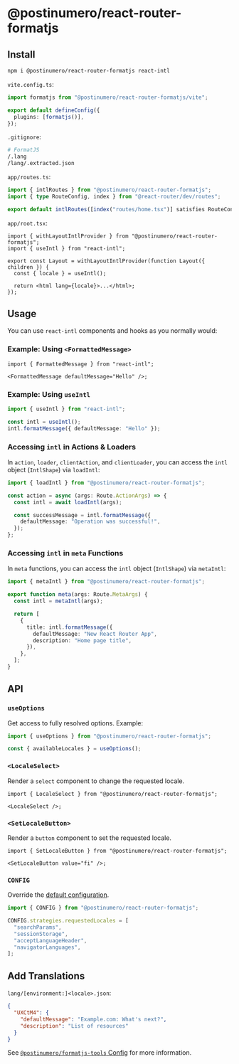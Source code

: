 # @postinumero/react-router-formatjs

## Install

```sh
npm i @postinumero/react-router-formatjs react-intl
```

`vite.config.ts`:

```ts
import formatjs from "@postinumero/react-router-formatjs/vite";

export default defineConfig({
  plugins: [formatjs()],
});
```

`.gitignore`:

```sh
# FormatJS
/.lang
/lang/.extracted.json
```

`app/routes.ts`:

```ts
import { intlRoutes } from "@postinumero/react-router-formatjs";
import { type RouteConfig, index } from "@react-router/dev/routes";

export default intlRoutes([index("routes/home.tsx")] satisfies RouteConfig);
```

`app/root.tsx`:

```tsx
import { withLayoutIntlProvider } from "@postinumero/react-router-formatjs";
import { useIntl } from "react-intl";

export const Layout = withLayoutIntlProvider(function Layout({ children }) {
  const { locale } = useIntl();

  return <html lang={locale}>...</html>;
});
```

## Usage

You can use `react-intl` components and hooks as you normally would:

### Example: Using `<FormattedMessage>`

```tsx
import { FormattedMessage } from "react-intl";

<FormattedMessage defaultMessage="Hello" />;
```

### Example: Using `useIntl`

```ts
import { useIntl } from "react-intl";

const intl = useIntl();
intl.formatMessage({ defaultMessage: "Hello" });
```

### Accessing `intl` in Actions & Loaders

In `action`, `loader`, `clientAction`, and `clientLoader`, you can access the `intl` object (`IntlShape`) via `loadIntl`:

```ts
import { loadIntl } from "@postinumero/react-router-formatjs";

const action = async (args: Route.ActionArgs) => {
  const intl = await loadIntl(args);

  const successMessage = intl.formatMessage({
    defaultMessage: "Operation was successful!",
  });
};
```

### Accessing `intl` in `meta` Functions

In `meta` functions, you can access the `intl` object (`IntlShape`) via `metaIntl`:

```ts
import { metaIntl } from "@postinumero/react-router-formatjs";

export function meta(args: Route.MetaArgs) {
  const intl = metaIntl(args);

  return [
    {
      title: intl.formatMessage({
        defaultMessage: "New React Router App",
        description: "Home page title",
      }),
    },
  ];
}
```

## API

### `useOptions`

Get access to fully resolved options. Example:

```ts
import { useOptions } from "@postinumero/react-router-formatjs";

const { availableLocales } = useOptions();
```

### `<LocaleSelect>`

Render a `select` component to change the requested locale.

```tsx
import { LocaleSelect } from "@postinumero/react-router-formatjs";

<LocaleSelect />;
```

### `<SetLocaleButton>`

Render a `button` component to set the requested locale.

```tsx
import { SetLocaleButton } from "@postinumero/react-router-formatjs";

<SetLocaleButton value="fi" />;
```

### `CONFIG`

Override the [default configuration](src/options.ts#L97-L115).

```ts
import { CONFIG } from "@postinumero/react-router-formatjs";

CONFIG.strategies.requestedLocales = [
  "searchParams",
  "sessionStorage",
  "acceptLanguageHeader",
  "navigatorLanguages",
];
```

## Add Translations

`lang/[environment:]<locale>.json`:

```json
{
  "UXCtM4": {
    "defaultMessage": "Example.com: What's next?",
    "description": "List of resources"
  }
}
```

See [`@postinumero/formatjs-tools` Config](../formatjs-tools#config-1) for more information.
